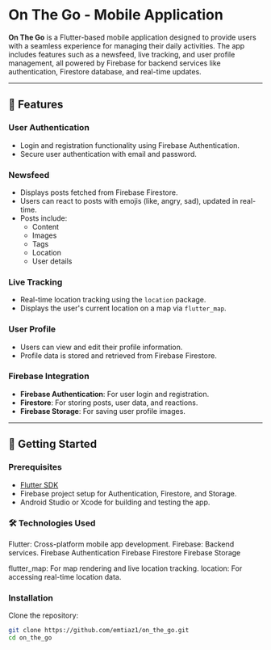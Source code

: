 # On The Go - Mobile Application

**On The Go** is a Flutter-based mobile application designed to provide users with a seamless experience for managing their daily activities. The app includes features such as a newsfeed, live tracking, and user profile management, all powered by Firebase for backend services like authentication, Firestore database, and real-time updates.

---

## 📱 Features

### **User Authentication**
- Login and registration functionality using Firebase Authentication.
- Secure user authentication with email and password.

### **Newsfeed**
- Displays posts fetched from Firebase Firestore.
- Users can react to posts with emojis (like, angry, sad), updated in real-time.
- Posts include:
  - Content
  - Images
  - Tags
  - Location
  - User details

### **Live Tracking**
- Real-time location tracking using the `location` package.
- Displays the user's current location on a map via `flutter_map`.

### **User Profile**
- Users can view and edit their profile information.
- Profile data is stored and retrieved from Firebase Firestore.

### **Firebase Integration**
- **Firebase Authentication**: For user login and registration.
- **Firestore**: For storing posts, user data, and reactions.
- **Firebase Storage**: For saving user profile images.

---

## 🚀 Getting Started

### Prerequisites
- [Flutter SDK](https://flutter.dev/docs/get-started/install)
- Firebase project setup for Authentication, Firestore, and Storage.
- Android Studio or Xcode for building and testing the app.
### 🛠️ Technologies Used
Flutter: Cross-platform mobile app development.
Firebase: Backend services.
          Firebase Authentication
          Firebase Firestore
          Firebase Storage
          
flutter_map: For map rendering and live location tracking.
location: For accessing real-time location data.
### Installation
Clone the repository:
   ```bash
   git clone https://github.com/emtiaz1/on_the_go.git
   cd on_the_go


